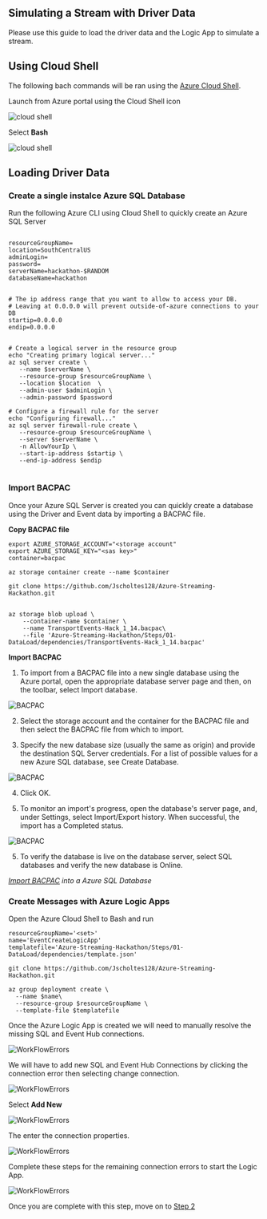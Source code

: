 
## Simulating a Stream with Driver Data
 
Please use this guide to load the driver data and the Logic App to simulate a stream.


## Using Cloud Shell

The following bach commands will be ran using the [Azure Cloud Shell](https://docs.microsoft.com/en-us/azure/cloud-shell/overview). 

Launch from Azure portal using the Cloud Shell icon

![cloud shell](../../images/portal-launch-icon.png)

Select __Bash__

![cloud shell](../../images/poverview-choices.png)


## Loading Driver Data

### Create a single instalce Azure SQL Database

Run the following Azure CLI using Cloud Shell to quickly create an Azure SQL Server

```

resourceGroupName=
location=SouthCentralUS
adminLogin=
password=
serverName=hackathon-$RANDOM
databaseName=hackathon


# The ip address range that you want to allow to access your DB. 
# Leaving at 0.0.0.0 will prevent outside-of-azure connections to your DB
startip=0.0.0.0
endip=0.0.0.0


# Create a logical server in the resource group
echo "Creating primary logical server..."
az sql server create \
   --name $serverName \
   --resource-group $resourceGroupName \
   --location $location  \
   --admin-user $adminLogin \
   --admin-password $password

# Configure a firewall rule for the server
echo "Configuring firewall..."
az sql server firewall-rule create \
   --resource-group $resourceGroupName \
   --server $serverName \
   -n AllowYourIp \
   --start-ip-address $startip \
   --end-ip-address $endip


```

### Import BACPAC

Once your Azure SQL Server is created you can quickly create a database using the Driver and Event data by importing a BACPAC file.

__Copy BACPAC file__

```
export AZURE_STORAGE_ACCOUNT="<storage account"
export AZURE_STORAGE_KEY="<sas key>"
container=bacpac

az storage container create --name $container

git clone https://github.com/Jscholtes128/Azure-Streaming-Hackathon.git


az storage blob upload \
    --container-name $container \
    --name TransportEvents-Hack_1_14.bacpac\
    --file 'Azure-Streaming-Hackathon/Steps/01-DataLoad/dependencies/TransportEvents-Hack_1_14.bacpac'
```

__Import BACPAC__

1. To import from a BACPAC file into a new single database using the Azure portal, open the appropriate database server page and then, on the toolbar, select Import database.

![BACPAC](../../images/bacpac1.png)

2. Select the storage account and the container for the BACPAC file and then select the BACPAC file from which to import.

3. Specify the new database size (usually the same as origin) and provide the destination SQL Server credentials. For a list of possible values for a new Azure SQL database, see Create Database.

![BACPAC](../../images/bacpac3.png)

4. Click OK.

5. To monitor an import's progress, open the database's server page, and, under Settings, select Import/Export history. When successful, the import has a Completed status.

![BACPAC](../../images/bacpac5.png)

5. To verify the database is live on the database server, select SQL databases and verify the new database is Online.

_[Import BACPAC](https://docs.microsoft.com/en-us/azure/sql-database/sql-database-import?tabs=azure-powershell) into a Azure SQL Database_


### Create Messages with Azure Logic Apps

Open the Azure Cloud Shell to Bash and run

```
resourceGroupName='<set>'
name='EventCreateLogicApp'
templatefile='Azure-Streaming-Hackathon/Steps/01-DataLoad/dependencies/template.json'

git clone https://github.com/Jscholtes128/Azure-Streaming-Hackathon.git

az group deployment create \
  --name $name\
  --resource-group $resourceGroupName \
  --template-file $templatefile 
```

Once the Azure Logic App is created we will need to manually resolve the missing SQL and Event Hub connections.

![WorkFlowErrors](../../images/logic_app_error.PNG)

We will have to add new SQL and Event Hub Connections by clicking the connection error then selecting change connection.

![WorkFlowErrors](../../images/logic_app_sql_connection.PNG)

Select __Add New__

![WorkFlowErrors](../../images/logic_app_add_connection.PNG)

The enter the connection properties.

![WorkFlowErrors](../../images/logic_app_add_sql_connection.PNG)

Complete these steps for the remaining connection errors to start the Logic App.

![WorkFlowErrors](../../images/logic_app_message_load.PNG)

Once you are complete with this step, move on to [Step 2](../02-StreamHot/)